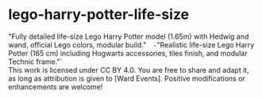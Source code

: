 # lego-harry-potter-life-size
"Fully detailed life-size Lego Harry Potter model (1.65m) with Hedwig and wand, official Lego colors, modular build."`   - `"Realistic life-size Lego Harry Potter (165 cm) including Hogwarts accessories, tiles finish, and modular Technic frame."`  
This work is licensed under CC BY 4.0. You are free to share and adapt it, as long as attribution is given to [Ward Events]. Positive modifications or enhancements are welcome!
